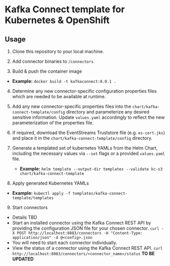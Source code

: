 # Kafka Connect template for Kubernetes & OpenShift

## Usage
1. Clone this repository to your local machine.

2. Add connector binaries to `/connectors`

3. Build & push the container image
  - **Example:** `docker build -t kafkaconnect:0.0.1 .`

4. Determine any new connector-specific configuration properties files which are needed to be available at runtime.

5. Add any new connector-specific properties files into the `chart/kafka-connect-template/config` directory and parameterize any desired sensitive information. Update `values.yaml` accordingly to reflect the new parameterization of the properties file.

6. If required, download the EventStreams Truststore file (e.g. `es-cert.jks`) and place it in the `chart/kafka-connect-template/config` directory.

7. Generate a templated set of kubernetes YAMLs from the Helm Chart, including the necessary values via `--set` flags or a provided `values.yaml` file.
   - **Example:** `helm template --output-dir templates --validate kc-s3 chart/kafka-connect-template`

8. Apply generated Kubernetes YAMLs
  - **Example:** `kubectl apply -f templates/kafka-connect-template/templates`

9. Start connectors
  - Details TBD
  - Start an installed connector using the Kafka Connect REST API by providing the configuration JSON file for your chosen connector.
    `curl -X POST http://localhost:8083/connectors -H "Content-Type: application/json" -d @<config>.json`
  - You will need to start each connector individually.
  - View the status of a connector using the Kafka Connect REST API.
    `curl http://localhost:8083/connectors/<connector_name>/status` **TO BE UPDATED**

